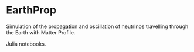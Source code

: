 # EarthProp

Simulation of the propagation and oscillation of neutrinos travelling through the Earth with Matter Profile.

Julia notebooks.
